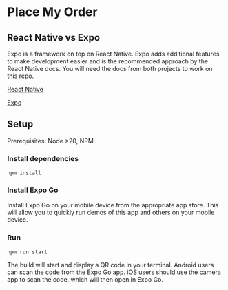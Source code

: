 # Place My Order

## React Native vs Expo

Expo is a framework on top on React Native. Expo adds additional features to make development easier and is the recommended approach by the React Native docs. You will need the docs from both projects to work on this repo.

[React Native](https://reactnative.dev/docs/getting-started)

[Expo](https://docs.expo.dev/tutorial/introduction/)

## Setup

Prerequisites: Node >20, NPM

### Install dependencies

```
npm install
```

### Install Expo Go

Install Expo Go on your mobile device from the appropriate app store. This will allow you to quickly run demos of this app and others on your mobile device.

### Run

```
npm run start
```

The build will start and display a QR code in your terminal. Android users can scan the code from the Expo Go app. iOS users should use the camera app to scan the code, which will then open in Expo Go.
